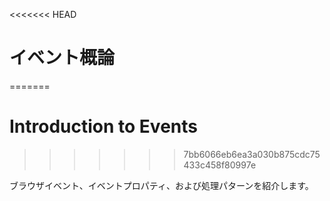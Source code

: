 <<<<<<< HEAD
# イベント概論
=======
# Introduction to Events
>>>>>>> 7bb6066eb6ea3a030b875cdc75433c458f80997e

ブラウザイベント、イベントプロパティ、および処理パターンを紹介します。
